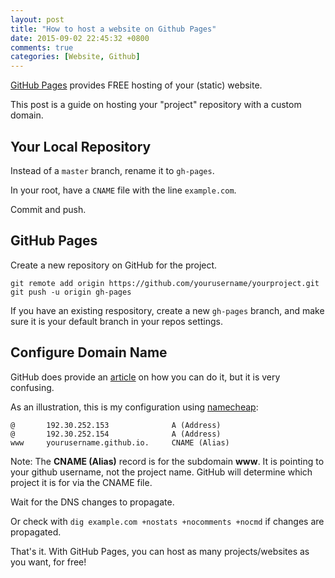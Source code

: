```yaml
---
layout: post
title: "How to host a website on Github Pages"
date: 2015-09-02 22:45:32 +0800
comments: true
categories: [Website, Github]
---
```


[GitHub Pages](https://pages.github.com) provides FREE hosting of your (static) website.

This post is a guide on hosting your "project" repository with a custom domain.

<!-- more -->

## Your Local Repository

Instead of a `master` branch, rename it to `gh-pages`.

In your root, have a `CNAME` file with the line `example.com`.

Commit and push.


## GitHub Pages

Create a new repository on GitHub for the project.

    git remote add origin https://github.com/yourusername/yourproject.git
    git push -u origin gh-pages

If you have an existing respository, create a new `gh-pages` branch, and make sure it is your default branch in your repos settings.


## Configure Domain Name

GitHub does provide an [article](https://help.github.com/articles/tips-for-configuring-an-a-record-with-your-dns-provider/) on how you can do it, but it is very confusing.

As an illustration, this is my configuration using [namecheap](http://www.namecheap.com/?aff=68466):

    @       192.30.252.153              A (Address)
    @       192.30.252.154              A (Address)
    www     yourusername.github.io.     CNAME (Alias)

Note: The **CNAME (Alias)** record is for the subdomain **www**. It is pointing to your github username, not the project name. GitHub will determine which project it is for via the CNAME file.

Wait for the DNS changes to propagate.

Or check with `dig example.com +nostats +nocomments +nocmd` if changes are propagated.
 
That's it. With GitHub Pages, you can host as many projects/websites as you want, for free!
